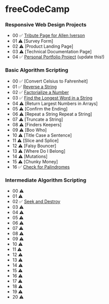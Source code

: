 # freeCodeCamp

### Responsive Web Design Projects

- 00 ✅ [Tribute Page for Allen Iverson](https://codepen.io/simbaxo/full/xdbrRB/)
- 01 ⚠️ [Survey Form]
- 02 ⚠️ [Product Landing Page]
- 03 ⚠️ [Technical Documentation Page]
- 04 ✅ [Personal Portfolio Project](https://codepen.io/simbaxo/full/vmORXq/) (update this!)

### Basic Algorithm Scripting

- 00 ✅ [Convert Celsius to Fahrenheit]
- 01 ✅ [Reverse a String](https://www.freecodecamp.org/challenges/reverse-a-string)
- 02 ✅ [Factorialize a Number](https://www.freecodecamp.org/challenges/factorialize-a-number)
- 03 ✅ [Find the Longest Word in a String](https://www.freecodecamp.org/challenges/find-the-longest-word-in-a-string)
- 04 ⚠️ [Return Largest Numbers in Arrays]
- 05 ⚠️ [Confirm the Ending]
- 06 ⚠️ [Repeat a String Repeat a String]
- 07 ⚠️ [Truncate a String]
- 08 ⚠️ [Finders Keepers]
- 09 ⚠️ [Boo Who]
- 10 ⚠️ [Title Case a Sentence]
- 11 ⚠️ [Slice and Splice]
- 12 ⚠️ [Falsy Bouncer]
- 13 ⚠️ [Where Do I Belong]
- 14 ⚠️ [Mutations]
- 15 ⚠️ [Chunky Money]
- 16 ✅ [Check for Palindromes](https://www.freecodecamp.org/challenges/check-for-palindromes)

### Intermediate Algorithm Scripting

- 00 ⚠️
- 01 ⚠️
- 02 ✅ [Seek and Destroy](https://learn.freecodecamp.org/javascript-algorithms-and-data-structures/intermediate-algorithm-scripting/seek-and-destroy)
- 03 ⚠️
- 04 ⚠️
- 05 ⚠️
- 06 ⚠️
- 07 ⚠️
- 08 ⚠️
- 09 ⚠️
- 10 ⚠️
- 11 ⚠️
- 12 ⚠️
- 13 ⚠️
- 14 ⚠️
- 15 ⚠️
- 16 ⚠️
- 17 ⚠️
- 18 ⚠️
- 19 ⚠️
- 20 ⚠️